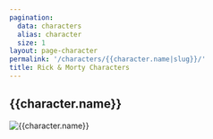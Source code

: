 ```yaml
---
pagination:
  data: characters
  alias: character
  size: 1
layout: page-character
permalink: '/characters/{{character.name|slug}}/'
title: Rick & Morty Characters
---
```


## {{character.name}}

![{{character.name}}]({{character.image}})
